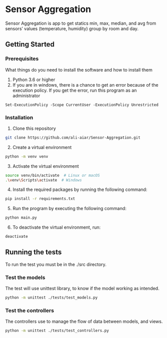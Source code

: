 # Sensor Aggregation
Sensor Aggregation is app to get statics min, max, median, and avg from sensors’ values (temperature, humidity) group by room and day.
## Getting Started
### Prerequisites
What things do you need to install the software and how to install them
1. Python 3.6 or higher
2. If you are in windows, there is a chance to get an error because of the execution policy. If you get the error, run this program as an administrator
```console
Set-ExecutionPolicy -Scope CurrentUser -ExecutionPolicy Unrestricted
```
### Installation
1. Clone this repository
```bash
git clone https://github.com/ali-aiar/Sensor-Aggregation.git
```
2. Create a virtual environment 
```bash
python -m venv venv
```
3. Activate the virtual environment
```bash
source venv/bin/activate  # Linux or macOS
.\venv\Scripts\activate  # Windows
```
4. Install the required packages by running the following command:
```bash
pip install -r requirements.txt
```
5. Run the program by executing the following command:
```bash
python main.py
```
6. To deactivate the virtual environment, run:
```bash
deactivate
```
## Running the tests
To run the test you must be in the ./src directory. 
### Test the models
The test will use unittest library, to know if the model working as intended.
```bash
python -m unittest ./tests/test_models.py
```
### Test the controllers
The controllers use to manage the flow of data between models, and views. 
```bash
python -m unittest ./tests/test_controllers.py
```